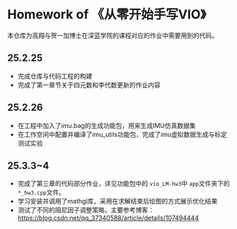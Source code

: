 # Homework of 《从零开始手写VIO》

本仓库为高翔与贺一加博士在深蓝学院的课程对应的作业中需要用到的代码。

## 25.2.25

- 完成仓库与代码工程的构建
- 完成了第一章节关于四元数和李代数更新的作业内容

## 25.2.26

- 在工程中加入了imu.bag的生成功能包，用来生成IMU仿真数据集
- 在工作空间中配置并编译了imu_utils功能包，完成了imu虚拟数据生成与标定测试实验

## 25.3.3~4

- 完成了第三章的代码部分作业，详见功能包中的 `vio_LM-hw3`中 `app`文件夹下的 `*_hw3.cpp`文件。
- 学习安装并调用了mathgl库，采用在求解结束后绘图的方式展示优化结果
- 测试了不同的阻尼因子调整策略，主要参考博客：https://blog.csdn.net/qq_37340588/article/details/107494444
